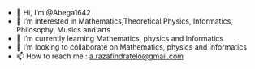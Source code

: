 - 👋 Hi, I’m @Abega1642
- 👀 I’m interested in Mathematics,Theoretical Physics, Informatics, Philosophy, Musics and arts
- 🌱 I’m currently learning Mathematics, physics and Informatics
- 💞️ I’m looking to collaborate on Mathematics, physics and informatics
- 📫 How to reach me : a.razafindratelo@gmail.com

<!---
Abega1642/Abega1642 is a ✨ special ✨ repository because its `README.md` (this file) appears on your GitHub profile.
You can click the Preview link to take a look at your changes.
--->
